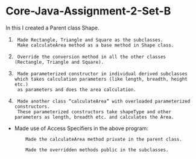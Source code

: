 # Core-Java-Assignment-2-Set-B

In this I created  a Parent class Shape. 
1.      Made Rectangle, Triangle and Square as the subclasses. 
        Make calculateArea method as a base method in Shape class. 

2.      Override the conversion method in all the other classes (Rectangle, Triangle and Square).

3.      Made parameterized constructor in individual derived subclasses which takes calculation parameters (like length, breadth, height etc.)
        as parameters and does the area calculation.

4.      Made another class “calculateArea” with overloaded parameterized constructors. 
        These parameterized constructors take shapeType and other parameters as length, breadth etc. and calculates the Area.

-   Made use of Access Specifiers in the above program:

            Made the calculateArea method private in the parent class.

            Made the overridden methods public in the subclasses.
